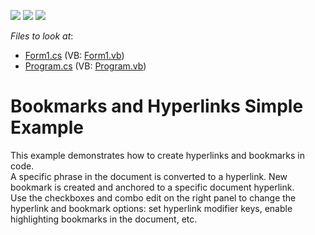 <!-- default badges list -->
![](https://img.shields.io/endpoint?url=https://codecentral.devexpress.com/api/v1/VersionRange/128609031/20.1.2%2B)
[![](https://img.shields.io/badge/Open_in_DevExpress_Support_Center-FF7200?style=flat-square&logo=DevExpress&logoColor=white)](https://supportcenter.devexpress.com/ticket/details/T548777)
[![](https://img.shields.io/badge/📖_How_to_use_DevExpress_Examples-e9f6fc?style=flat-square)](https://docs.devexpress.com/GeneralInformation/403183)
<!-- default badges end -->
<!-- default file list -->
*Files to look at*:

* [Form1.cs](./CS/BookmarksAndHyperlinksSimpleExample/Form1.cs) (VB: [Form1.vb](./VB/BookmarksAndHyperlinksSimpleExample/Form1.vb))
* [Program.cs](./CS/BookmarksAndHyperlinksSimpleExample/Program.cs) (VB: [Program.vb](./VB/BookmarksAndHyperlinksSimpleExample/Program.vb))
<!-- default file list end -->
# Bookmarks and Hyperlinks Simple Example


This example demonstrates how to create hyperlinks and bookmarks in code. <br>A specific phrase in the document is converted to a hyperlink. New bookmark is created and anchored to a specific document hyperlink.<br>Use the checkboxes and combo edit on the right panel to change the hyperlink and bookmark options: set hyperlink modifier keys, enable highlighting bookmarks in the document, etc.

<br/>


